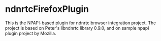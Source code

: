 ndnrtcFirefoxPlugin
===================

This is the NPAPI-based plugin for ndnrtc browser integration project.
The project is based on Peter's libndnrtc library 0.9.0, and on sample npapi plugin project by Mozilla.

